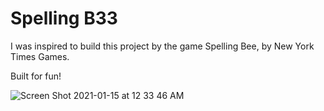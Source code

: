 # Spelling B33

I was inspired to build this project by the game Spelling Bee, by New York Times Games.

Built for fun!

![Screen Shot 2021-01-15 at 12 33 46 AM](https://user-images.githubusercontent.com/25126281/104685582-64884700-56c9-11eb-8a31-78d203c7725f.png)
